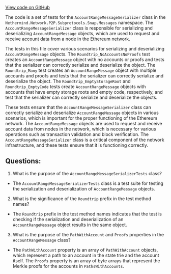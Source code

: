 [View code on GitHub](https://github.com/nethermindeth/nethermind/Nethermind.Network.Test/P2P/Subprotocols/Snap/Messages/AccountRangeMessageSerializerTests.cs)

The code is a set of tests for the `AccountRangeMessageSerializer` class in the `Nethermind.Network.P2P.Subprotocols.Snap.Messages` namespace. The `AccountRangeMessageSerializer` class is responsible for serializing and deserializing `AccountRangeMessage` objects, which are used to request and receive account data from a node in the Ethereum network. 

The tests in this file cover various scenarios for serializing and deserializing `AccountRangeMessage` objects. The `Roundtrip_NoAccountsNoProofs` test creates an `AccountRangeMessage` object with no accounts or proofs and tests that the serializer can correctly serialize and deserialize the object. The `Roundtrip_Many` test creates an `AccountRangeMessage` object with multiple accounts and proofs and tests that the serializer can correctly serialize and deserialize the object. The `Roundtrip_EmptyStorageRoot` and `Roundtrip_EmptyCode` tests create `AccountRangeMessage` objects with accounts that have empty storage roots and empty code, respectively, and test that the serializer can correctly serialize and deserialize the objects.

These tests ensure that the `AccountRangeMessageSerializer` class can correctly serialize and deserialize `AccountRangeMessage` objects in various scenarios, which is important for the proper functioning of the Ethereum network. The `AccountRangeMessage` objects are used to request and receive account data from nodes in the network, which is necessary for various operations such as transaction validation and block verification. The `AccountRangeMessageSerializer` class is a critical component of the network infrastructure, and these tests ensure that it is functioning correctly.
## Questions: 
 1. What is the purpose of the `AccountRangeMessageSerializerTests` class?
- The `AccountRangeMessageSerializerTests` class is a test suite for testing the serialization and deserialization of `AccountRangeMessage` objects.

2. What is the significance of the `Roundtrip` prefix in the test method names?
- The `Roundtrip` prefix in the test method names indicates that the test is checking if the serialization and deserialization of an `AccountRangeMessage` object results in the same object.

3. What is the purpose of the `PathWithAccount` and `Proofs` properties in the `AccountRangeMessage` class?
- The `PathWithAccount` property is an array of `PathWithAccount` objects, which represent a path to an account in the state trie and the account itself. The `Proofs` property is an array of byte arrays that represent the Merkle proofs for the accounts in `PathsWithAccounts`.